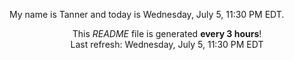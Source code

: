 My name is Tanner and today is Wednesday, July 5, 11:30 PM EDT.

<p align="center">This <i>README</i> file is generated <b>every 3 hours</b>!</br>Last refresh: Wednesday, July 5, 11:30 PM EDT<br /></p>
